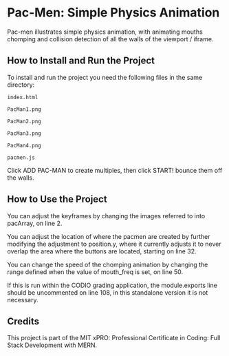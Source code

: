 
# Pac-Men: Simple Physics Animation

Pac-men illustrates simple physics animation, with animating mouths chomping and collision detection of all the walls of the viewport / iframe. 


## How to Install and Run the Project
To install and run the project you need the following files in the same directory:

    index.html

    PacMan1.png

    PacMan2.png

    PacMan3.png

    PacMan4.png

    pacmen.js

Click ADD PAC-MAN to create multiples, then click START! bounce them off the walls.

## How to Use the Project
You can adjust the keyframes by changing the images referred to into pacArray, on line 2.

You can adjust the location of where the pacmen are created by further modifying the adjustment to position.y, where it currently adjusts it to never overlap the area where the buttons are located, starting on line 32.

You can change the speed of the chomping animation by changing the range defined when the value of mouth_freq is set, on line 50.

If this is run within the CODIO grading application, the module.exports line should be uncommented on line 108, in this standalone version it is not necessary.

## Credits
This project is part of the MIT xPRO: Professional Certificate in Coding: Full Stack Development with MERN. 